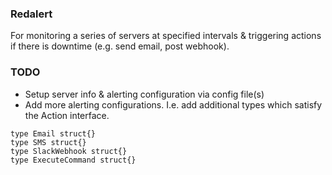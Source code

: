 ### Redalert
For monitoring a series of servers at specified intervals & triggering actions if there is downtime (e.g. send email, post webhook).

### TODO
* Setup server info & alerting configuration via config file(s)
* Add more alerting configurations. I.e. add additional types which satisfy the Action interface.
```
type Email struct{}
type SMS struct{}
type SlackWebhook struct{}
type ExecuteCommand struct{}
```